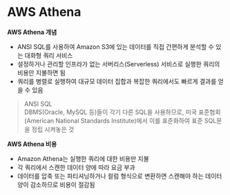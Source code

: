 # AWS Athena

**AWS Athena 개념**

- ANSI SQL를 사용하여 Amazon S3에 있는 데이터를 직접 간편하게 분석할 수 있는 대화형 쿼리 서비스
- 설정하거나 관리할 인프라가 없는 서버리스(Serverless) 서비스로 실행한 쿼리의 비용만 지불하면 됨
- 쿼리를 병렬로 실행하여 대규모 데이터 집합과 복잡한 쿼리에서도 빠르게 결과를 얻을 수 있음
> ANSI SQL  
  DBMS(Oracle, MySQL 등)들이 각기 다른 SQL을 사용하므로, 미국 표준협회(American National Standards Institute)에서 이를 표준화하여 표준 SQL문을 정립 시켜놓은 것
    

**AWS Athena 비용**

- Amazon Athena는 실행한 쿼리에 대한 비용만 지불
- 각 쿼리에서 스캔한 데이터 양에 따라 요금 부과
- 데이터를 압축 또는 파티셔닝하거나 컬럼 형식으로 변환하면 스캔해야 하는 데이터 양이 감소하므로 비용이 절감됨
